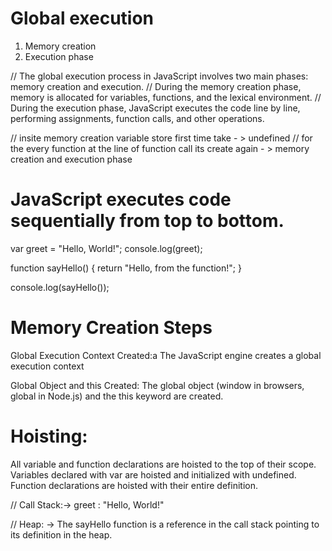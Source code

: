 # Global execution 
1. Memory creation 
2. Execution phase 

// The global execution process in JavaScript involves two main phases: memory creation and execution.
// During the memory creation phase, memory is allocated for variables, functions, and the lexical environment.
// During the execution phase, JavaScript executes the code line by line, performing assignments, function calls, and other operations.

//  insite memory creation variable store first time take - > undefined 
//  for the every function at the line of function call its create again - > memory creation and execution phase

# JavaScript executes code sequentially from top to bottom.

var greet = "Hello, World!";
console.log(greet);

function sayHello() {
    return "Hello, from the function!";
}

console.log(sayHello());

# Memory Creation Steps
Global Execution Context Created:a
The JavaScript engine creates a global execution context

Global Object and this Created:
The global object (window in browsers, global in Node.js) and the this keyword are created.
# Hoisting:
All variable and function declarations are hoisted to the top of their scope.
Variables declared with var are hoisted and initialized with undefined.
Function declarations are hoisted with their entire definition.


// Call Stack:->  greet : "Hello, World!"

// Heap: -> The sayHello function is a reference in the call stack pointing to its definition in the heap.